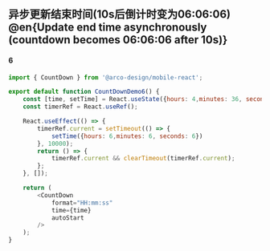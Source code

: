## 异步更新结束时间(10s后倒计时变为06:06:06) @en{Update end time asynchronously (countdown becomes 06:06:06 after 10s)}

#### 6

```js
import { CountDown } from '@arco-design/mobile-react';

export default function CountDownDemo6() {
    const [time, setTime] = React.useState({hours: 4,minutes: 36, seconds: 9});
    const timerRef = React.useRef();

    React.useEffect(() => {
        timerRef.current = setTimeout(() => {
            setTime({hours: 6,minutes: 6, seconds: 6})
        }, 10000);
        return () => {
            timerRef.current && clearTimeout(timerRef.current);
        };
    }, []);

    return (
        <CountDown
            format="HH:mm:ss"
            time={time}
            autoStart
        />
    );
}
```
